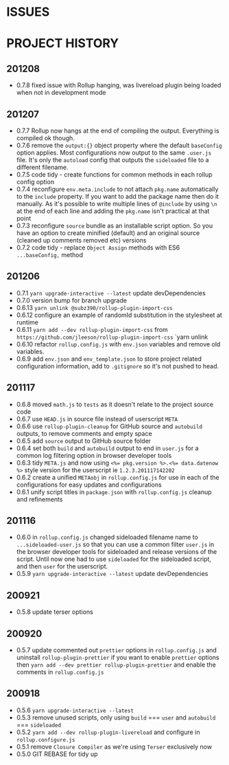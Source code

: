 # ISSUES


# PROJECT HISTORY

## 201208
- 0.7.8 fixed issue with Rollup hanging, was livereload plugin being loaded when not in development mode

## 201207
- 0.7.7 Rollup now hangs at the end of compiling the output.  Everything is compiled ok though.
- 0.7.6 remove the `output:{}` object property where the default `baseConfig` option applies.  Most configurations now output to the same `.user.js` file.  It's only the `autoload` config that outputs the `sideloaded` file to a different filename.
- 0.7.5 code tidy - create functions for common methods in each rollup config option
- 0.7.4 reconfigure `env.meta.include` to not attach `pkg.name` automatically to the `include` property.  If you want to add the package name then do it manually.  As it's possible to write multiple lines of `@include` by using `\n` at the end of each line and adding the `pkg.name` isn't practical at that point
- 0.7.3 reconfigure `source` bundle as an installable script option.  So you have an option to create minified (default) and an original source (cleaned up comments removed etc) versions
- 0.7.2 code tidy - replace `Object Assign` methods with ES6 `...baseConfig,` method
    

## 201206
- 0.7.1  `yarn upgrade-interactive --latest` update devDependencies
- 0.7.0  version bump for branch upgrade
- 0.6.13 `yarn unlink @subz390/rollup-plugin-import-css`
- 0.6.12 configure an example of randomId substitution in the stylesheet at runtime
- 0.6.11 `yarn add --dev rollup-plugin-import-css` from `https://github.com/jleeson/rollup-plugin-import-css`
       `yarn unlink 
- 0.6.10 refactor `rollup.config.js` with `env.json` variables and remove old variables.
- 0.6.9  add `env.json` and `env_template.json` to store project related configuration information, add to `.gitignore` so it's not pushed to head.

## 201117
- 0.6.8 moved `math.js` to `tests` as it doesn't relate to the project source code
- 0.6.7 use `HEAD.js` in source file instead of userscript `META`
- 0.6.6 use `rollup-plugin-cleanup` for GitHub source and `autobuild` outputs, to remove comments and empty space
- 0.6.5 add `source` output to GitHub source folder
- 0.6.4 set both `build` and `autobuild` output to end in `user.js` for a common log filtering option in browser developer tools
- 0.6.3 tidy `META.js` and now using `<%= pkg.version %>.<%= data.datenow %>` style version for the userscript ie `1.2.3.201117142202`
- 0.6.2 create a unified `METAobj` in `rollup.config.js` for use in each of the configurations for easy updates and configurations
- 0.6.1 unify script titles in `package.json` with `rollup.config.js` cleanup and refinements

## 201116
- 0.6.0 in `rollup.config.js` changed sideloaded filename name to `...sideloaded-user.js` so that you can use a common filter `user.js` in the browser developer tools for sideloaded and release versions of the script.  Until now one had to use `sideloaded` for the sideloaded script, and then `user` for the userscript.
- 0.5.9 `yarn upgrade-interactive --latest` update devDependencies

## 200921
- 0.5.8 update terser options

## 200920
- 0.5.7 update commented out `prettier` options in `rollup.config.js` and uninstall `rollup-plugin-prettier`
      if you want to enable `prettier` options then `yarn add --dev prettier rollup-plugin-prettier` and enable the comments in `rollup.config.js`

## 200918
- 0.5.6 `yarn upgrade-interactive --latest`
- 0.5.3 remove unused scripts, only using `build` === `user` and `autobuild` === `sideloaded`
- 0.5.2 `yarn add --dev rollup-plugin-livereload` and configure in `rollup.configure.js`
- 0.5.1 remove `Closure Compiler` as we're using `Terser` exclusively now
- 0.5.0 GIT REBASE for tidy up

